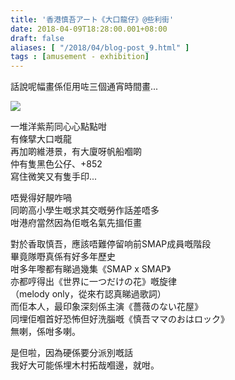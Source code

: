 ```yaml
---
title: '香港慎吾アート《大口龍仔》@些利街'
date: 2018-04-09T18:28:00.001+08:00
draft: false
aliases: [ "/2018/04/blog-post_9.html" ]
tags : [amusement - exhibition]
---
```


話說呢幅畫係佢用咗三個通宵時間畫...  

[![](https://c1.staticflickr.com/1/873/41296005822_19b28b2714_z.jpg)](https://c1.staticflickr.com/1/873/41296005822_19b28b2714_z.jpg)

一堆洋紫荊同心心點點咁  
有條擘大口嘅龍  
再加啲維港景，有大廈呀帆船嗰啲  
仲有隻黑色公仔、+852  
寫住微笑又有隻手印...  
  
唔覺得好靚咋喎  
同啲高小學生嘅求其交嘅勞作話差唔多  
咁港府當然因為佢嘅名氣先搵佢畫  
  
對於香取慎吾，應該唔難停留响前SMAP成員嘅階段  
畢竟隊嘢真係有好多年歷史  
咁多年嚟都有睇過幾集《SMAP x SMAP》  
亦都哼得出《世界に一つだけの花》嘅旋律  
（melody only，從來冇認真睇過歌詞）  
而佢本人，最印象深刻係主演《薔薇のない花屋》  
同埋佢嗰首好恐怖但好洗腦嘅《慎吾ママのおはロック》  
無喇，係咁多喇。  
  
是但啦，因為硬係要分派別嘅話  
我好大可能係埋木村拓哉嗰邊，就咁。